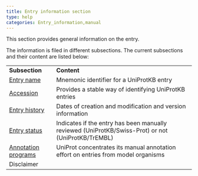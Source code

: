 ```yaml
---
title: Entry information section
type: help
categories: Entry_information,manual
---
```


This section provides general information on the entry.

The information is filed in different subsections. The current subsections and their content are listed below:

|                                                                    |                                                                                                    |
|:-------------------------------------------------------------------|:---------------------------------------------------------------------------------------------------|
| **Subsection**                                                     | **Content**                                                                                        |
| [Entry name](https://www.uniprot.org/help/entry_name)              | Mnemonic identifier for a UniProtKB entry                                                          |
| [Accession](https://www.uniprot.org/help/accession_numbers)        | Provides a stable way of identifying UniProtKB entries                                             |
| [Entry history](https://www.uniprot.org/help/entry_history)        | Dates of creation and modification and version information                                         |
| [Entry status](https://www.uniprot.org/help/entry_status)          | Indicates if the entry has been manually reviewed (UniProtKB/Swiss-Prot) or not (UniProtKB/TrEMBL) |
| [Annotation programs](https://www.uniprot.org/uniprot.org/program/) | UniProt concentrates its manual annotation effort on entries from model organisms                  |
| Disclaimer                                                         |                                                                                                    |
